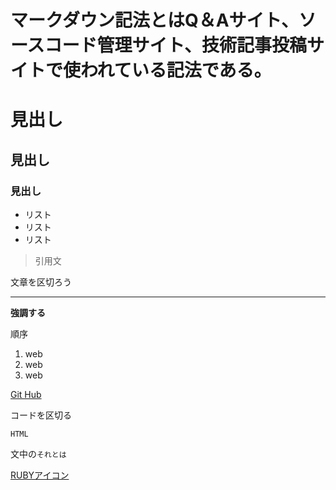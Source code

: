 # マークダウン記法とはQ＆Aサイト、ソースコード管理サイト、技術記事投稿サイトで使われている記法である。

# 見出し
## 見出し
### 見出し



- リスト
- リスト
- リスト


> 引用文

文章を区切ろう

---


**強調する**


順序
1. web 
2. web
3. web

[Git Hub](https://github.com/suna-kawa/TIL.git)

コードを区切る

```
HTML
```
文中の`それとは`

[RUBYアイコン](https://dotinstall.com/img/box/main-symbols/ruby_pink.png?v=20190130)

